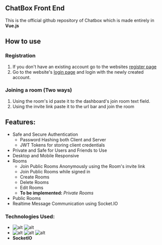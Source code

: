 ## ChatBox Front End
This is the official github repository of Chatbox which is made entirely in **Vue.js**


## How to use
### Registration
1. If you don't have an existing account go to the websites [register page](https://pipaolo.github.io/chat-box/#/register)
2. Go to the website's [login page](https://pipaolo.github.io/chat-box/#/login) and login with the newly created account.

### Joining a room (Two ways)
1. Using the room's id paste it to the dashboard's join room text field.
2.  Using the invite link paste it to the url bar and join the room


## Features:
- Safe and Secure Authentication
  - Password Hashing both Client and Server
  - JWT Tokens for storing client credentials
- Private and Safe for Users and Friends to Use
- Desktop and Mobile Responsive
- Rooms
  - Join Public Rooms Anonymously using the Room's invite link
  - Join Public Rooms while signed in
  - Create Rooms
  - Delete Rooms
  - Edit Rooms
  - **To be implemented:** *Private Rooms*
- Public Rooms
- Realtime Message Communication using Socket.IO


### Technologies Used:
- ![alt](https://img.shields.io/badge/vuejs%20-%2335495e.svg?&style=for-the-badge&logo=vue.js&logoColor=%234FC08D) ![alt](https://img.shields.io/badge/node.js%20-%2343853D.svg?&style=for-the-badge&logo=node.js&logoColor=white)
- ![alt](https://img.shields.io/badge/javascript%20-%23323330.svg?&style=for-the-badge&logo=javascript&logoColor=%23F7DF1E)
 ![alt](https://img.shields.io/badge/html5%20-%23E34F26.svg?&style=for-the-badge&logo=html5&logoColor=white)
![alt](https://img.shields.io/badge/css3%20-%231572B6.svg?&style=for-the-badge&logo=css3&logoColor=white)
- **SocketIO**

